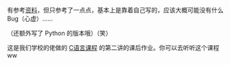 有参考[资料](https://github.com/E1PsyCongroo/Basic-Ideals-of-Programming-fa23/tree/main/Labs/Lab2)，但只参考了一点点，基本上是靠着自己写的，应该大概可能没有什么 Bug（心虚）……

（还额外写了 Python 的版本哦）（笑）

这是我们学校的佬做的 [C语言课程](https://www.bilibili.com/video/BV1fQ4y1W7EQ/) 的第二讲的课后作业。你可以去听听这个课程ww
